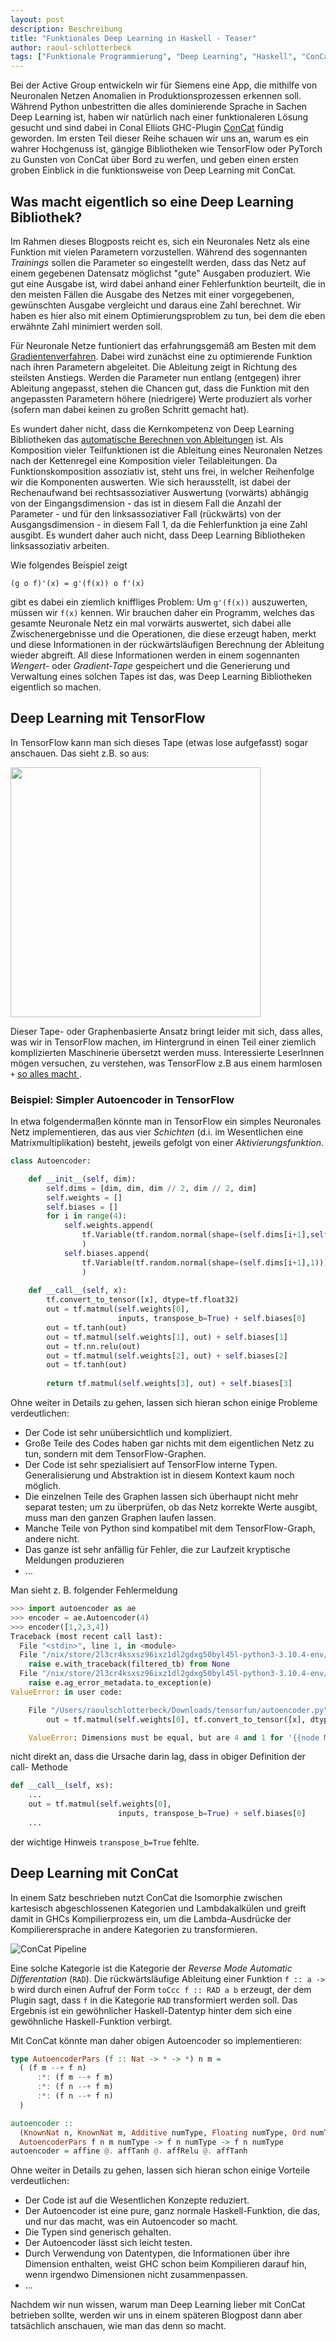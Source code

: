 ```yaml
---
layout: post
description: Beschreibung
title: "Funktionales Deep Learning in Haskell - Teaser"
author: raoul-schlotterbeck
tags: ["Funktionale Programmierung", "Deep Learning", "Haskell", "ConCat"]
---
```


Bei der Active Group entwickeln wir für Siemens eine App, die mithilfe von 
Neuronalen Netzen Anomalien in Produktionsprozessen erkennen soll. Während 
Python unbestritten die alles dominierende Sprache in Sachen Deep Learning ist, 
haben wir natürlich nach einer funktionaleren Lösung gesucht und sind dabei in Conal 
Elliots GHC-Plugin 
<a href="https://github.com/compiling-to-categories/concat" target="_blank">ConCat</a>
fündig geworden. Im ersten Teil dieser Reihe schauen wir uns an, warum es ein wahrer 
Hochgenuss ist, gängige Bibliotheken wie TensorFlow oder PyTorch zu Gunsten von 
ConCat über Bord zu werfen, und geben einen ersten groben Einblick in die
funktionsweise von Deep Learning mit ConCat. 

<!-- more start -->

## Was macht eigentlich so eine Deep Learning Bibliothek? ##

Im Rahmen dieses Blogposts reicht es, sich ein Neuronales Netz als eine Funktion mit
vielen Parametern vorzustellen. Während des sogennanten *Trainings* sollen die 
Parameter so eingestellt werden, dass das Netz auf einem gegebenen Datensatz 
möglichst "gute" Ausgaben produziert. Wie gut eine Ausgabe ist, wird dabei anhand 
einer Fehlerfunktion beurteilt, die in den meisten Fällen die Ausgabe des Netzes 
mit einer vorgegebenen, gewünschten Ausgabe vergleicht und daraus eine Zahl 
berechnet. Wir haben es hier also mit einem Optimierungsproblem zu tun, bei dem die 
eben erwähnte Zahl minimiert werden soll.

Für Neuronale Netze funtioniert das erfahrungsgemäß am Besten mit dem 
<a href="https://de.wikipedia.org/wiki/Gradientenverfahren" target="_blank"> Gradientenverfahren</a>.
Dabei wird zunächst eine zu optimierende Funktion nach ihren 
Parametern abgeleitet. Die Ableitung zeigt in Richtung des steilsten Anstiegs. 
Werden die Parameter nun entlang (entgegen) ihrer Ableitung angepasst, stehen die 
Chancen gut, dass die Funktion mit den angepassten Parametern höhere (niedrigere) 
Werte produziert als vorher (sofern man dabei keinen zu großen Schritt gemacht hat).

Es wundert daher nicht, dass die Kernkompetenz von Deep Learning Bibliotheken das 
<a href="https://de.wikipedia.org/wiki/Automatisches_Differenzieren" target="_blank"> 
automatische Berechnen von Ableitungen</a> ist. Als Komposition vieler 
Teilfunktionen ist die Ableitung eines Neuronalen Netzes nach der Kettenregel eine 
Komposition vieler Teilableitungen. Da Funktionskomposition assoziativ ist, steht 
uns frei, in welcher Reihenfolge wir die Komponenten auswerten. Wie sich 
herausstellt, ist dabei der Rechenaufwand bei rechtsassoziativer Auswertung 
(vorwärts) abhängig von der Eingangsdimension - das ist in diesem Fall die Anzahl 
der Parameter - und für den linksassoziativer Fall (rückwärts) von der 
Ausgangsdimension - in diesem Fall 1, da die Fehlerfunktion ja eine Zahl ausgibt. Es 
wundert daher auch nicht, dass Deep Learning Bibliotheken linksassoziativ arbeiten. 

Wie folgendes Beispiel zeigt 

```
(g o f)'(x) = g'(f(x)) o f'(x)
```

gibt es dabei ein ziemlich kniffliges Problem: Um `g'(f(x))` auszuwerten, müssen wir 
`f(x)` kennen. Wir brauchen daher ein Programm, welches das gesamte Neuronale Netz ein 
mal vorwärts auswertet, sich dabei alle Zwischenergebnisse und die Operationen, die 
diese erzeugt haben, merkt und diese Informationen in der rückwärtsläufigen 
Berechnung der Ableitung wieder abgreift. All diese Informationen werden in einem 
sogennanten *Wengert-* oder *Gradient-Tape* gespeichert und die Generierung und 
Verwaltung eines solchen Tapes ist das, was Deep Learning Bibliotheken eigentlich so 
machen.

## Deep Learning mit TensorFlow ##

In TensorFlow kann man sich dieses Tape (etwas lose aufgefasst) sogar anschauen. Das 
sieht z.B. so aus:

<img src="/files/funktionales-deep-learning-in-haskell/gradients.overview.png" width="400">

Dieser Tape- oder Graphenbasierte Ansatz bringt leider mit sich, dass alles, was wir 
in TensorFlow machen, im Hintergrund in einen Teil einer ziemlich komplizierten 
Maschinerie übersetzt werden muss. Interessierte LeserInnen mögen versuchen, zu 
verstehen, was TensorFlow z.B aus 
einem harmlosen `+` <a href="https://github.com/tensorflow/tensorflow/blob/v2.11.0/tensorflow/python/ops/math_ops.py#L3926-L4004" target="_blank"> so alles macht </a>.

### Beispiel: Simpler Autoencoder in TensorFlow ###

In etwa folgendermaßen könnte man in TensorFlow ein simples Neuronales Netz 
implementieren, das aus vier *Schichten* (d.i. im Wesentlichen eine 
Matrixmultiplikation) besteht, jeweils gefolgt von einer *Aktivierungsfunktion*.

```python
class Autoencoder:

    def __init__(self, dim):
        self.dims = [dim, dim, dim // 2, dim // 2, dim]
        self.weights = [] 
        self.biases = []
        for i in range(4):
            self.weights.append(
                tf.Variable(tf.random.normal(shape=(self.dims[i+1],self.dims[i])))
                )
            self.biases.append(
                tf.Variable(tf.random.normal(shape=(self.dims[i+1],1)))
                )
    
    def __call__(self, x):
        tf.convert_to_tensor([x], dtype=tf.float32)
        out = tf.matmul(self.weights[0], 
                        inputs, transpose_b=True) + self.biases[0]
        out = tf.tanh(out)
        out = tf.matmul(self.weights[1], out) + self.biases[1]
        out = tf.nn.relu(out)
        out = tf.matmul(self.weights[2], out) + self.biases[2]
        out = tf.tanh(out)
        
        return tf.matmul(self.weights[3], out) + self.biases[3]
```

Ohne weiter in Details zu gehen, lassen sich hieran schon einige Probleme 
verdeutlichen:

- Der Code ist sehr unübersichtlich und kompliziert.
- Große Teile des Codes haben gar nichts mit dem eigentlichen Netz zu tun, sondern 
  mit dem TensorFlow-Graphen.
- Der Code ist sehr spezialisiert auf TensorFlow interne Typen. Generalisierung und 
  Abstraktion ist in diesem Kontext kaum noch möglich.
- Die einzelnen Teile des Graphen lassen sich überhaupt nicht mehr separat testen; 
  um zu überprüfen, ob das Netz korrekte Werte ausgibt, muss man den ganzen Graphen
  laufen lassen.
- Manche Teile von Python sind kompatibel mit dem TensorFlow-Graph, andere nicht.
- Das ganze ist sehr anfällig für Fehler, die zur Laufzeit kryptische Meldungen 
  produzieren
- ...

Man sieht z. B. folgender Fehlermeldung

```python
>>> import autoencoder as ae
>>> encoder = ae.Autoencoder(4)
>>> encoder([1,2,3,4])
Traceback (most recent call last):
  File "<stdin>", line 1, in <module>
  File "/nix/store/2l3cr4ksxsz96ixz1dl2gdxg50byl45l-python3-3.10.4-env/lib/python3.10/site-packages/tensorflow/python/util/traceback_utils.py", line 153, in error_handler
    raise e.with_traceback(filtered_tb) from None
  File "/nix/store/2l3cr4ksxsz96ixz1dl2gdxg50byl45l-python3-3.10.4-env/lib/python3.10/site-packages/tensorflow/python/framework/func_graph.py", line 1147, in autograph_handler
    raise e.ag_error_metadata.to_exception(e)
ValueError: in user code:

    File "/Users/raoulschlotterbeck/Downloads/tensorfun/autoencoder.py", line 19, in __call__  *
        out = tf.matmul(self.weights[0], tf.convert_to_tensor([x], dtype=tf.float32)) + self.biases[0]

    ValueError: Dimensions must be equal, but are 4 and 1 for '{{node MatMul}} = MatMul[T=DT_FLOAT, transpose_a=false, transpose_b=false](MatMul/ReadVariableOp, Const)' with input shapes: [4,4], [1,4].
```
nicht direkt an, dass die Ursache darin lag, dass in obiger Definition der call-
Methode

```python
def __call__(self, xs):
    ...
    out = tf.matmul(self.weights[0], 
                        inputs, transpose_b=True) + self.biases[0]
    ...
```

der wichtige Hinweis `transpose_b=True` fehlte. 

## Deep Learning mit ConCat ##

In einem Satz beschrieben nutzt ConCat die Isomorphie zwischen kartesisch 
abgeschlossenen Kategorien und Lambdakalkülen und greift damit in GHCs 
Kompilierprozess ein, um die Lambda-Ausdrücke der Kompilierersprache in andere
Kategorien zu transformieren.

![ConCat Pipeline](/files/funktionales-deep-learning-in-haskell/concat-pipeline.png)

Eine solche Kategorie ist die Kategorie der *Reverse Mode Automatic Differentation* 
(`RAD`). Die rückwärtsläufige Ableitung einer Funktion `f :: a -> b` wird durch 
einen Aufruf der Form `toCcc f :: RAD a b` erzeugt, der dem Plugin sagt, dass `f`
in die Kategorie `RAD` transformiert werden soll. Das Ergebnis ist ein gewöhnlicher 
Haskell-Datentyp hinter dem sich eine gewöhnliche Haskell-Funktion verbirgt.

Mit ConCat könnte man daher obigen Autoencoder so implementieren:

```haskell
type AutoencoderPars (f :: Nat -> * -> *) n m =
  ( (f m --+ f n)
      :*: (f m --+ f m)
      :*: (f n --+ f m)
      :*: (f n --+ f n)
  )

autoencoder ::
  (KnownNat n, KnownNat m, Additive numType, Floating numType, Ord numType) =>
  AutoencoderPars f n m numType -> f n numType -> f n numType
autoencoder = affine @. affTanh @. affRelu @. affTanh
```

Ohne weiter in Details zu gehen, lassen sich hieran schon einige Vorteile 
verdeutlichen:

- Der Code ist auf die Wesentlichen Konzepte reduziert.
- Der Autoencoder ist eine pure, ganz normale Haskell-Funktion, die das, und nur das 
  macht, was ein Autoencoder so macht.
- Die Typen sind generisch gehalten.
- Der Autoencoder lässt sich leicht testen.
- Durch Verwendung von Datentypen, die Informationen über ihre Dimension enthalten,
  weist GHC schon beim Kompilieren darauf hin, wenn irgendwo Dimensionen nicht 
  zusammenpassen.
- ...

Nachdem wir nun wissen, warum man Deep Learning lieber mit ConCat betrieben sollte,
werden wir uns in einem späteren Blogpost dann aber tatsächlich anschauen, wie man
das denn so macht.

<!-- more end -->

